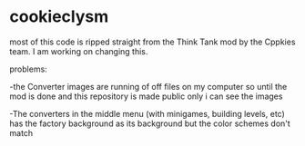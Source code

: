 # cookieclysm
most of this code is ripped straight from the Think Tank mod by the Cppkies team. I am working on changing this.

problems:

-the Converter images are running of off files on my computer so until the mod is done and this repository is made public only i can see the images

-The converters in the middle menu (with minigames, building levels, etc) has the factory background as its background but the color schemes don't match
